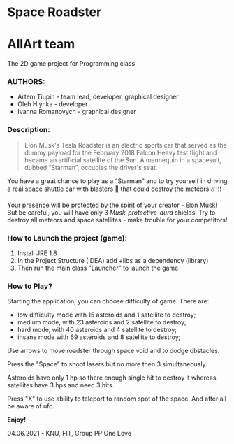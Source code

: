 # Space Roadster

# **AllArt team**

The 2D game project for Programming class

### **AUTHORS:**

- Artem Tiupin  - team lead, developer, graphical designer
- Oleh Hlynka - developer
- Ivanna Romanovych - graphical designer

### Description:

> Elon Musk's Tesla Roadster is an electric sports car that served as the dummy payload for the February 2018 Falcon Heavy test flight and became an artificial satellite of the Sun. A mannequin in a spacesuit, dubbed “Starman”, occupies the driver's seat.
> 

You have a great chance to play as a “Starman” and to try yourself in driving a real space ~~shuttle~~ car with blasters 🔫 that could destroy the meteors ☄️!!!

Your presence will be protected by the spirit of your creator - Elon Musk! But be careful, you will have only 3 *Musk-protective-aura* shields! Try to destroy all meteors and space satellites - make trouble for your competitors!

### How to Launch the project (game):

1. Install JRE 1.8
2. In the Project Structure (IDEA) add +libs as a dependency (library)
3. Then run the main class "Launcher" to launch the game

### How to Play?

Starting the application, you can choose difficulty of game. There are:

- low difficulty mode with 15 asteroids and 1 satellite to destroy;
- medium mode, with 23 asteroids and 2 satellite to destroy;
- hard mode, with 40 asteroids and 4 satellite to destroy;
- insane mode with 69 asteroids and 8 satellite to destroy;

Use arrows to move roadster through space void and to dodge obstacles. 

Press the "Space" to shoot lasers but no more then 3 simultaneously.

Asteroids have only 1 hp so there enough single hit to destroy it whereas satellites have 3 hps and need 3 hits.

Press "X" to use ability to teleport to random spot of the space. And after all be aware of ufo.

**Enjoy!**

04.06.2021 - KNU, FIT, Group PP One Love
